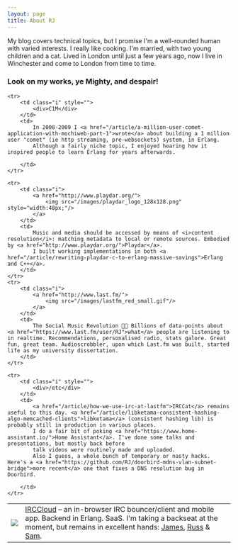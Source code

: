 ```yaml
---
layout: page
title: About RJ
---
```


My blog covers technical topics, but I promise I'm a well-rounded human with varied interests. I really like cooking. I'm married, with two young children and a cat. Lived in London until just a few years ago, now I live in Winchester and come to London from time to time.


<h3>Look on my works, ye Mighty, and despair!</h3>
<table class="projects">
    <tr>
        <td class="i">
            <a href="https://irccloud.com/" target="irc">
                <img src="/images/irccloud48.png"/>
            </a>
        </td>
        <td>
            <a href="https://irccloud.com/" target="irc">IRCCloud</a> – an in-browser IRC bouncer/client and mobile app. Backend in Erlang. SaaS. 
            I'm taking a backseat at the moment, but remains in excellent hands: 
            <a href="https://jwheare.com/">James</a>, <a href="https://russ.garrett.co.uk/">Russ</a> &amp; <a href="https://www.c99.org/">Sam</a>.
        </td>
    </tr>

    <tr>
        <td class="i" style="">
            <div>C1M</div>
        </td>
        <td>
            In 2008-2009 I <a href="/article/a-million-user-comet-application-with-mochiweb-part-1">wrote</a> about building a 1 million user "comet" (ie http streaming, pre-websockets) system, in Erlang.
            Although a fairly niche topic, I enjoyed hearing how it inspired people to learn Erlang for years afterwards.

        </td>
    </tr>

    <tr>
        <td class="i">
            <a href="http://www.playdar.org/">
                <img src="/images/playdar_logo_128x128.png" style="width:48px;"/>
            </a>
        </td>
        <td>
            Music and media should be accessed by means of <i>content resolution</i>: matching metadata to local or remote sources. Embodied by <a href="http://www.playdar.org/">Playdar</a>.
            I built working implementations in both <a href="/article/rewriting-playdar-c-to-erlang-massive-savings">Erlang and C++</a>.
        </td>
    </tr>
    <tr>
        <td class="i">
            <a href="http://www.last.fm/">
                <img src="/images/lastfm_red_small.gif"/>
            </a>
        </td>
        <td>
            The Social Music Revolution ✊🏼 Billions of data-points about <a href="https://www.last.fm/user/RJ">what</a> people are listening to in realtime. Recommendations, personalised radio, stats galore. Great fun, great team. Audioscrobbler, upon which Last.fm was built, started life as my university dissertation.
        </td>
    </tr>

    <tr>
        <td class="i" style="">
            <div>/etc</div>
        </td>
        <td>
            <a href="/article/how-we-use-irc-at-lastfm">IRCCat</a> remains useful to this day. <a href="/article/libketama-consistent-hashing-algo-memcached-clients">libketama</a> (consistent hashing lib) is probably still in production in various places.
            I do a fair bit of poking <a href="https://www.home-assistant.io/">Home Assistant</a>. I've done some talks and presentations, but mostly back before
            talk videos were routinely made and uploaded.
            Also I guess, a whole bunch of temporary or nasty hacks. Here's a <a href="https://github.com/RJ/doorbird-mdns-vlan-subnet-bridge">more recent</a> one that fixes a DNS resolution bug in Doorbird.

        </td>
    </tr>

</table>
 
